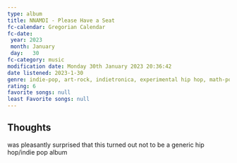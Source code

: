 ```yaml
---
type: album 
title: NNAMDI - Please Have a Seat 
fc-calendar: Gregorian Calendar
fc-date: 
 year: 2023
 month: January
 day:   30
fc-category: music
modification date: Monday 30th January 2023 20:36:42
date listened: 2023-1-30 
genre: indie-pop, art-rock, indietronica, experimental hip hop, math-pop 
rating: 6
favorite songs: null 
least Favorite songs: null
---
```

## Thoughts

was pleasantly surprised that this turned out not to be a generic hip hop/indie pop album